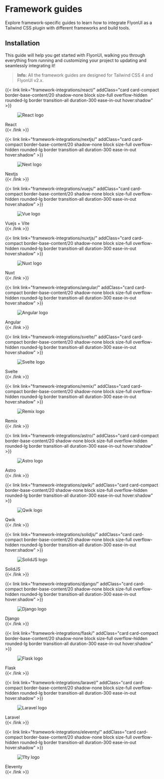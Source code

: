 # Framework guides

Explore framework-specific guides to learn how to integrate FlyonUI as a Tailwind CSS plugin with different frameworks and build tools.

<!-------------------- Installation -------------------->

## Installation

This guide will help you get started with FlyonUI, walking you through everything from running and customizing your project to updating and seamlessly integrating it!

> **Info:** All the framework guides are designed for Tailwind CSS 4 and FlyonUI v2.x.

<div class="not-prose grid grid-cols-2 md:grid-cols-3 lg:grid-cols-4 my-10 gap-5">

<!-- React -->

{{< link link="framework-integrations/react/" addClass="card card-compact border-base-content/20 shadow-none block size-full overflow-hidden rounded-lg border transition-all duration-300 ease-in-out hover:shadow" >}}

  <figure class="aspect-[2/1] w-full items-end overflow-visible px-12 pb-2 pt-6">
    <img
      loading="lazy"
      class="aspect-square h-24 w-auto max-w-fit"
      alt="React logo"
      src="https://cdn.flyonui.com/fy-assets/icons/react-icon.png"
    />
  </figure>
  <div div class="card-body text-center"><span class="text-lg font-medium text-base-content">React</span></div>
{{< /link >}}

<!-- Nextjs -->

{{< link link="framework-integrations/nextjs/" addClass="card card-compact border-base-content/20 shadow-none block size-full overflow-hidden rounded-lg border transition-all duration-300 ease-in-out hover:shadow" >}}

<figure class="aspect-[2/1] w-full items-end overflow-visible px-12 pb-2 pt-6">
  <img
    class="aspect-square h-24 w-auto max-w-fit"
    src="https://cdn.flyonui.com/fy-assets/icons/nextjs-icon.png"
    alt="Next logo"
/>

</figure>
<div class="card-body text-center"><span class="text-lg font-medium text-base-content">Nextjs</span></div>
{{< /link >}}

<!-- Vuejs -->

{{< link link="framework-integrations/vuejs/" addClass="card card-compact border-base-content/20 shadow-none block size-full overflow-hidden rounded-lg border transition-all duration-300 ease-in-out hover:shadow" >}}

<figure class="aspect-[2/1] w-full items-end overflow-visible px-12 pb-2 pt-6">
  <img
    class="aspect-square h-24 w-auto max-w-fit"
    src="https://cdn.flyonui.com/fy-assets/icons/vue-vite-icon.png"
    alt="Vue logo"
/>

</figure>
<div class="card-body text-center"><span class="text-lg font-medium text-base-content">Vuejs + Vite</span></div>
{{< /link >}}

<!-- Nuxt -->

{{< link link="framework-integrations/nuxtjs/" addClass="card card-compact border-base-content/20 shadow-none block size-full overflow-hidden rounded-lg border transition-all duration-300 ease-in-out hover:shadow" >}}

<figure class="aspect-[2/1] w-full items-end overflow-visible px-12 pb-2 pt-6">
  <img
    class="aspect-square h-24 w-auto max-w-fit"
    src="https://cdn.flyonui.com/fy-assets/icons/nuxt-icon.png"
    alt="Nuxt logo"
/>

</figure>
<div class="card-body text-center"><span class="text-lg font-medium text-base-content">Nuxt</span></div>
{{< /link >}}

<!-- Angular -->

{{< link link="framework-integrations/angular/" addClass="card card-compact border-base-content/20 shadow-none block size-full overflow-hidden rounded-lg border transition-all duration-300 ease-in-out hover:shadow" >}}

<figure class="aspect-[2/1] w-full items-end overflow-visible px-12 pb-2 pt-6">
  <img
    class="aspect-square h-24 w-auto max-w-fit"
    src="https://cdn.flyonui.com/fy-assets/icons/angular-icon.png"
    alt="Angular logo"
/>

</figure>
<div class="card-body text-center"><span class="text-lg font-medium text-base-content">Angular</span></div>
{{< /link >}}

<!-- Svelte -->

{{< link link="framework-integrations/svelte/" addClass="card card-compact border-base-content/20 shadow-none block size-full overflow-hidden rounded-lg border transition-all duration-300 ease-in-out hover:shadow" >}}

<figure class="aspect-[2/1] w-full items-end overflow-visible px-12 pb-2 pt-6">
  <img
    class="aspect-square h-24 w-auto max-w-fit"
    src="https://cdn.flyonui.com/fy-assets/icons/svelte-icon.png"
    alt="Svelte logo"
/>

</figure>
<div class="card-body text-center"><span class="text-lg font-medium text-base-content">Svelte</span></div>
{{< /link >}}

<!-- Remix -->

{{< link link="framework-integrations/remix/" addClass="card card-compact border-base-content/20 shadow-none block size-full overflow-hidden rounded-lg border transition-all duration-300 ease-in-out hover:shadow" >}}

<figure class="aspect-[2/1] w-full items-end overflow-visible px-12 pb-2 pt-6">
  <img
    class="aspect-square h-24 w-auto max-w-fit"
    src="https://cdn.flyonui.com/fy-assets/icons/remix-icon.png"
    alt="Remix logo"
/>

</figure>
<div class="card-body text-center"><span class="text-lg font-medium text-base-content">Remix</span></div>
{{< /link >}}

<!-- Astro -->

{{< link link="framework-integrations/astro/" addClass="card card-compact border-base-content/20 shadow-none block size-full overflow-hidden rounded-lg border transition-all duration-300 ease-in-out hover:shadow" >}}

<figure class="aspect-[2/1] w-full items-end overflow-visible px-12 pb-2 pt-6">
  <img
    class="aspect-square h-24 w-auto max-w-fit"
    src="https://cdn.flyonui.com/fy-assets/icons/astro-icon.png"
    alt="Astro logo"
/>

</figure>
<div class="card-body text-center"><span class="text-lg font-medium text-base-content">Astro</span></div>
{{< /link >}}

<!-- Qwik -->

{{< link link="framework-integrations/qwik/" addClass="card card-compact border-base-content/20 shadow-none block size-full overflow-hidden rounded-lg border transition-all duration-300 ease-in-out hover:shadow" >}}

<figure class="aspect-[2/1] w-full items-end overflow-visible px-12 pb-2 pt-6">
  <img
    class="aspect-square h-24 w-auto max-w-fit"
    src="https://cdn.flyonui.com/fy-assets/icons/qwik-icon.png"
    alt="Qwik logo"
/>

</figure>
<div class="card-body text-center"><span class="text-lg font-medium text-base-content">Qwik</span></div>
{{< /link >}}

<!-- SolidJS -->

{{< link link="framework-integrations/solidjs/" addClass="card card-compact border-base-content/20 shadow-none block size-full overflow-hidden rounded-lg border transition-all duration-300 ease-in-out hover:shadow" >}}

<figure class="aspect-[2/1] w-full items-end overflow-visible px-12 pb-2 pt-6">
  <img
    class="aspect-square h-24 w-auto max-w-fit"
    src="https://cdn.flyonui.com/fy-assets/icons/solidjs-icon.png"
    alt="SolidJS logo"
/>

</figure>
<div class="card-body text-center"><span class="text-lg font-medium text-base-content">SolidJS</span></div>
{{< /link >}}

<!-- Django -->

{{< link link="framework-integrations/django/" addClass="card card-compact border-base-content/20 shadow-none block size-full overflow-hidden rounded-lg border transition-all duration-300 ease-in-out hover:shadow" >}}

<figure class="aspect-[2/1] w-full items-end overflow-visible px-12 pb-2 pt-6">
  <img
    class="aspect-square h-24 w-auto max-w-fit"
    src="https://cdn.flyonui.com/fy-assets/icons/django-icon.png"
    alt="Django logo"
/>

</figure>
<div class="card-body text-center"><span class="text-lg font-medium text-base-content">Django</span></div>
{{< /link >}}

<!-- Flask -->

{{< link link="framework-integrations/flask/" addClass="card card-compact border-base-content/20 shadow-none block size-full overflow-hidden rounded-lg border transition-all duration-300 ease-in-out hover:shadow" >}}

<figure class="aspect-[2/1] w-full items-end overflow-visible px-12 pb-2 pt-6">
  <img
    class="aspect-square h-24 w-auto max-w-fit"
    src="https://cdn.flyonui.com/fy-assets/icons/flask-icon.png"
    alt="Flask logo"
/>

</figure>
<div class="card-body text-center"><span class="text-lg font-medium text-base-content">Flask</span></div>
{{< /link >}}

<!-- Laravel -->

{{< link link="framework-integrations/laravel/" addClass="card card-compact border-base-content/20 shadow-none block size-full overflow-hidden rounded-lg border transition-all duration-300 ease-in-out hover:shadow" >}}

<figure class="aspect-[2/1] w-full items-end overflow-visible px-12 pb-2 pt-6">
  <img
    class="aspect-square h-24 w-auto max-w-fit"
    src="https://cdn.flyonui.com/fy-assets/icons/laravel-icon.png"
    alt="Laravel logo"
/>

</figure>
<div class="card-body text-center"><span class="text-lg font-medium text-base-content">Laravel</span></div>
{{< /link >}}

<!-- 11ty -->

{{< link link="framework-integrations/eleventy/" addClass="card card-compact border-base-content/20 shadow-none block size-full overflow-hidden rounded-lg border transition-all duration-300 ease-in-out hover:shadow" >}}

<figure class="aspect-[2/1] w-full items-end overflow-visible px-12 pb-2 pt-6">
  <img
    class="aspect-square h-24 w-auto max-w-fit"
    src="https://cdn.flyonui.com/fy-assets/icons/11ty-icon.png"
    alt="11ty logo"
/>

</figure>
<div class="card-body text-center"><span class="text-lg font-medium text-base-content">Eleventy</span></div>
{{< /link >}}
</div>
